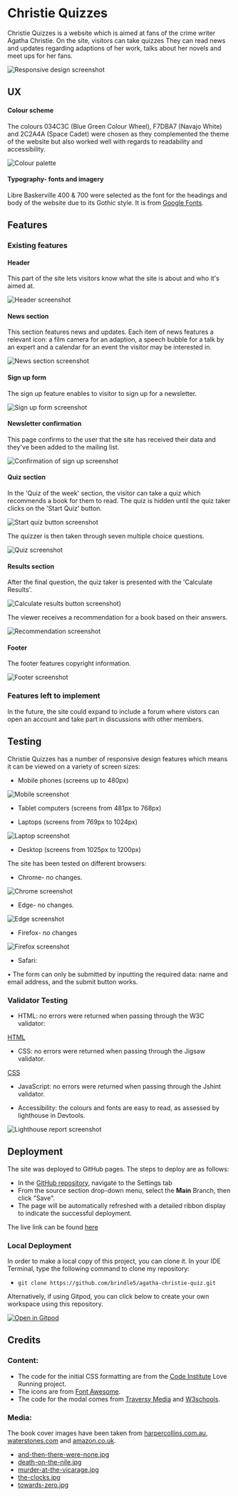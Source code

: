 # **Christie Quizzes**

Christie Quizzes is a website which is aimed at fans of the crime writer Agatha Christie. On the site, visitors can take quizzes They can read news and updates regarding adaptions of her work, talks about her novels and meet ups for her fans.

![Responsive design screenshot](documentation/responsive_screenshot.png)

## **UX**

#### **Colour scheme**

The colours 034C3C (Blue Green Colour Wheel), F7DBA7 (Navajo White) and 2C2A4A (Space Cadet) were chosen as they complemented the theme of the website but also worked well with regards to readability and accessibility.

![Colour palette](documentation/colour_palette.png)

#### **Typography- fonts and imagery**

Libre Baskerville 400 & 700 were selected as the font for the headings and body of the website due to its Gothic style. It is from [Google Fonts](https://fonts.google.com/specimen/Libre+Baskerville).

## **Features**

### Existing features

####  Header

This part of the site lets visitors know what the site is about and who it's aimed at.

![Header screenshot](documentation/header_section.png)

#### News section

This section features news and updates. Each item of news features a relevant icon: a film camera for an adaption, a speech bubble for a talk by an expert and a calendar for an event the visitor may be interested in.

![News section screenshot](documentation/news_section.png)

#### Sign up form

The sign up feature enables to visitor to sign up for a newsletter.

![Sign up form screenshot](documentation/sign_up_form.png)

#### Newsletter confirmation

This page confirms to the user that the site has received their data and they've been added to the mailing list.

![Confirmation of sign up screenshot](documentation/newsletter_confirmation.png)

#### Quiz section

In the 'Quiz of the week' section, the visitor can take a quiz which recommends a book for them to read. The quiz is hidden until the quiz taker clicks on the 'Start Quiz' button. 

![Start quiz button screenshot](documentation/start_quiz_section.png)

The quizzer is then taken through seven multiple choice questions.

![Quiz screenshot](documentation/quiz_section.png)

#### Results section

After the final question, the quiz taker is presented with the 'Calculate Results'. 

![Calculate results button screenshot](documentation/calculate_results.png))

The viewer receives a recommendation for a book based on their answers.

![Recommendation screenshot](documentation/recommendation.png)

#### Footer

The footer features copyright information.

![Footer screenshot](documentation/footer.png)

### Features left to implement

In the future, the site could expand to include a forum where vistors can open an account and take part in discussions with other members.

## **Testing**

Christie Quizzes has a number of responsive design features which means it can be viewed on a variety of screen sizes:

* Mobile phones (screens up to 480px)

![Mobile screenshot](documentation/mobile_screenshot.jpg)

* Tablet computers (screens from 481px to 768px)

* Laptops (screens from 769px to 1024px)

![Laptop screenshot](documentation/laptop_screenshot.png)

* Desktop (screens from 1025px to 1200px)

The site has been tested on different browsers: 

* Chrome- no changes.

![Chrome screenshot](documentation/chrome_screenshot.png)

* Edge- no changes.

![Edge screenshot](documentation/edge_screenshot.png)

* Firefox- no changes

![Firefox screenshot](documentation/firefox_screenshot.png)

* Safari:

•	The form can only be submitted by inputting the required data: name and email address, and the submit button works.



### Validator Testing

* HTML: no errors were returned when passing through the W3C validator: 

[HTML](https://validator.w3.org/nu/?doc=https%3A%2F%2Fbrindle5.github.io%2Fagatha-christie-quiz%2F)

* CSS: no errors were returned when passing through the Jigsaw validator.

[CSS](https://jigsaw.w3.org/css-validator/validator?uri=https%3A%2F%2Fbrindle5.github.io%2Fagatha-christie-quiz)

* JavaScript: no errors were returned when passing through the Jshint validator.

* Accessibility: the colours and fonts are easy to read, as assessed by lighthouse in Devtools. 

![Lighthouse report screenshot](documentation/lighthouse_report.png)

## **Deployment**

The site was deployed to GitHub pages. The steps to deploy are as follows: 
* In the [GitHub repository](https://github.com/brindle5/agatha-christie-qiiz/), navigate to the Settings tab 
* From the source section drop-down menu, select the **Main** Branch, then click "Save".
* The page will be automatically refreshed with a detailed ribbon display to indicate the successful deployment.

The live link can be found [here](https://brindle5.github.io/agatha-christie-quiz/)

### Local Deployment

In order to make a local copy of this project, you can clone it. In your IDE Terminal, type the following command to clone my repository:

- `git clone https://github.com/brindle5/agatha-christie-quiz.git`

Alternatively, if using Gitpod, you can click below to create your own workspace using this repository.

[![Open in Gitpod](https://gitpod.io/button/open-in-gitpod.svg)](https://gitpod.io/#https://github.com/brindle5/agatha-christie-quiz)

## **Credits**

###  Content:

* The code for the initial CSS formatting are from the [Code Institute](https://codeinstitute.net/global/) Love Running project.
* The icons are from [Font Awesome](https://fontawesome.com/).
* The code for the modal comes from [Traversy Media](https://www.youtube.com/watch?v=6ophW7Ask_0&t=1347s) and [W3schools](https://www.w3schools.com/howto/howto_css_modals.asp).

###	Media:

The book cover images have been taken from [harpercollins.com.au](https://www.harpercollins.com.au/), [waterstones.com](https://www.waterstones.com/) and [amazon.co.uk](https://www.amazon.co.uk/ref=nav_logo).

* [and-then-there-were-none.jpg](https://i.harperapps.com/hcanz/covers/9780008123208/y648.jpg)
* [death-on-the-nile.jpg](https://i.harperapps.com/hcanz/covers/9780008328931/y648.jpg)
* [murder-at-the-vicarage.jpg](https://www.waterstones.com/book/the-murder-at-the-vicarage/agatha-christie//9780008255732)
* [the-clocks.jpg](https://www.waterstones.com/book/the-clocks/agatha-christie/9780008129590?ebr=1)
* [towards-zero.jpg](https://www.amazon.co.uk/Towards-Zero-Agatha-Christie/dp/0008196311)


